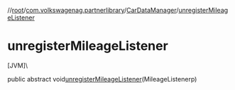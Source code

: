 //[root](../../../index.md)/[com.volkswagenag.partnerlibrary](../index.md)/[CarDataManager](index.md)/[unregisterMileageListener](unregister-mileage-listener.md)

# unregisterMileageListener

[JVM]\

public abstract void[unregisterMileageListener](unregister-mileage-listener.md)(MileageListenerp)
